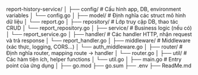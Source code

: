 report-history-service/
│
├── config/               # Cấu hình app, DB, environment variables
│   └── config.go
│
├── model/                # Định nghĩa các struct mô hình dữ liệu
│   └── report.go
│
├── repository/           # Lớp truy cập DB, thao tác CRUD
│   └── report_repository.go
│
├── service/              # Business logic (nếu có)
│   └── report_service.go
│
├── handler/              # Các handler HTTP, nhận request và trả response
│   └── report_handler.go
│
├── middleware/           # Middleware (xác thực, logging, CORS...)
│   └── auth_middleware.go
│
├── router/               # Định nghĩa router, mapping route -> handler
│   └── router.go
│
├── util/                 # Các hàm tiện ích, helper functions
│   └── util.go
│
├── main.go               # Entry point của ứng dụng
│
├── go.mod
├── go.sum
├── .env
├── ReadMe.md